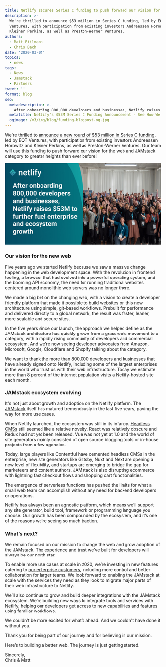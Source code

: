 ```yaml
---
title: Netlify secures Series C funding to push forward our vision for the web
description: >-
  We're thrilled to announce $53 million in Series C funding, led by EQT
  Ventures, with participation from existing investors Andreessen Horowitz and
  Kleiner Perkins, as well as Preston-Werner Ventures. 
authors:
  - Matt Biilmann
  - Chris Bach
date: '2020-03-04'
topics:
  - news
tags:
  - News
  - Jamstack
  - Partners
tweet: ''
format: blog
seo:
  metadescription: >-
    After onboarding 800,000 developers and businesses, Netlify raises $53 million in Series C funding to accelerate JAMstack ecosystem growth and enterprise adoption. Learn how we're changing the web
  metatitle: Netlify's $53M Series C Funding Announcement - See How We're Changing the Web
  ogimage: /v3/img/blog/funding-blogpost-og.jpg
---
```

We're thrilled to [announce a new round of $53 million in Series C funding](https://www.netlify.com/press/after-onboarding-800000-developers-netlify-raises-53m-in-series-c-funding-to-fuel-enterprise-growth/), led by EQT Ventures, with participation from existing investors Andreessen Horowitz and Kleiner Perkins, as well as Preston-Werner Ventures. Our team will use this funding to push forward our vision for the web and [JAMstack](https://www.netlify.com/jamstack/) category to greater heights than ever before!

![After onboarding 800,000 developers, Netlify raises $53M to further fuel enterprise and ecosystem growth](/v3/img/blog/funding-og-image.jpg)

### Our vision for the new web

Five years ago we started Netlify because we saw a massive change happening in the web development space. With the revolution in frontend tooling, a browser that had evolved into a powerful operating system, and the booming API economy, the need for running traditional websites centered around monolithic web servers was no longer there.

We made a big bet on the changing web, with a vision to create a developer friendly platform that made it possible to build websites on this new architecture using simple, git-based workflows. Prebuilt for performance and delivered directly to a global network, the result was faster, leaner, more scalable and secure sites.

In the five years since our launch, the approach we helped define as the JAMstack architecture has quickly grown from a grassroots movement to a category, with a rapidly rising community of developers and commercial ecosystem. And we’re now seeing developer advocates from Amazon, Microsoft, Google, Cloudflare and Shopify talking about the category.

We want to thank the more than 800,000 developers and businesses that have already signed onto Netlify, including some of the largest enterprises in the world who trust us with their web infrastructure. Today we estimate more than 8 percent of the internet population visits a Netlify-hosted site each month.

### JAMstack ecosystem evolving

It's not just about growth and adoption on the Netlify platform. The [JAMstack](https://jamstack.org/) itself has matured tremendously in the last five years, paving the way for more use cases. 

When Netlify launched, the ecosystem was still in its infancy. [Headless CMSs](https://headlesscms.org/) still seemed like a relative novelty. React was relatively obscure and Redux had not yet been released. Vue was not yet at 1.0 and the world of site generators mainly consisted of open source blogging tools or in-house projects from a few agencies.

Today, large players like Contentful have cemented headless CMSs in the enterprise, new site generators like Gatsby, Nuxt and Next are opening a new level of flexibility, and startups are emerging to bridge the gap for marketeers and content authors. JAMstack is also disrupting ecommerce with lightning fast checkout flows and shopping cart functionalities.

The emergence of serverless functions has pushed the limits for what a small web team can accomplish without any need for backend developers or operations.

Netlify has always been an agnostic platform, which means we’ll support any site generator, build tool, framework or programming language you choose. Our growth has been compounded by the ecosystem, and it’s one of the reasons we’re seeing so much traction.

### What’s next?

We remain focused on our mission to change the web and grow adoption of the JAMstack. The experience and trust we’ve built for developers will always be our north star.

To enable more use cases at scale in 2020, we’re investing in new features catering to [our enterprise customers](https://www.netlify.com/enterprise/), including more control and better collaboration for larger teams. We look forward to enabling the JAMstack at scale with the services they need as they look to migrate major parts of their web infrastructure to Netlify.

We’ll also continue to grow and build deeper integrations with the JAMstack ecosystem. We’re building new ways to integrate tools and services with Netlify, helping our developers get access to new capabilities and features using familiar workflows.

We couldn’t be more excited for what’s ahead. And we couldn't have done it without you.

Thank you for being part of our journey and for believing in our mission.

Here’s to building a better web. The journey is just getting started.

Sincerely,\
Chris & Matt
